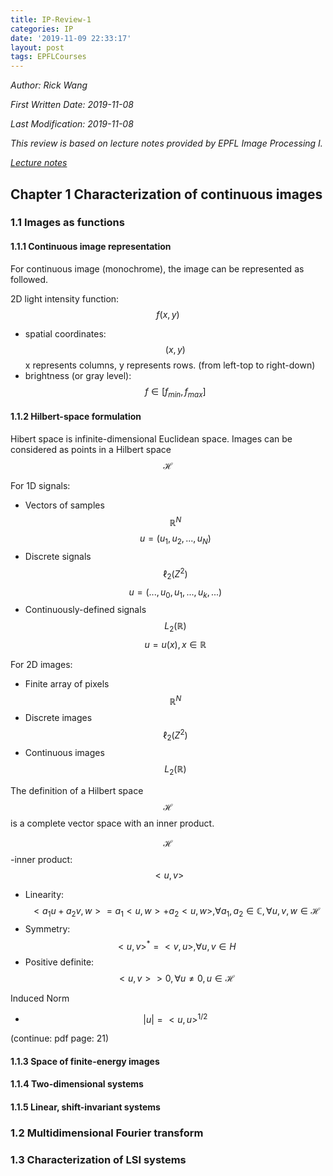 ```yaml
---
title: IP-Review-1
categories: IP
date: '2019-11-09 22:33:17'
layout: post
tags: EPFLCourses
---
```


*Author: Rick Wang*

*First Written Date: 2019-11-08*

*Last Modification: 2019-11-08*

*This review is based on lecture notes provided by EPFL Image Processing I.*

*[Lecture notes](https://drive.google.com/file/d/1yN3_nW--9mf06xb-TCZnl2_RL6SnNv7o/view?usp=sharing)*

## Chapter 1 Characterization of continuous images

### 1.1 Images as functions

#### 1.1.1 Continuous image representation

For continuous image (monochrome), the image can be represented as followed.

2D light intensity function: $$ f(x,y) $$
* spatial coordinates: $$(x,y)$$ x represents columns, y represents rows. (from left-top to right-down)
* brightness (or gray level): $$f\in[f_{min},f_{max}]$$

#### 1.1.2 Hilbert-space formulation

Hibert space is infinite-dimensional Euclidean space. Images can be considered as points in a Hilbert space $$\mathcal{H}$$

For 1D signals:

* Vectors of samples $$\mathbb{R}^N$$     $$u = (u_1,u_2,...,u_N)$$
* Discrete signals $$\ell_2(Z^2)$$    $$u = (...,u_0,u_1,...,u_k,...)$$
* Continuously-defined signals  $$L_2(\mathbb{R})$$   $$u = u(x), x \in \mathbb{R}$$

For 2D images:

* Finite array of pixels   $$\mathbb{R}^N$$
* Discrete images    $$\ell_2(Z^2)$$
* Continuous images   $$L_2(\mathbb{R})$$

The definition of a Hilbert space $$\mathcal{H}$$ is a complete vector space with an inner product.

$$\mathcal{H}$$-inner product: $$<u,v>$$

* Linearity: $$<a_1u+a_2v,w> = a_1<u,w>+a_2<u,w>, \forall a_1, a_2 \in \mathbb{C}, \forall u, v, w \in \mathcal{H}$$
* Symmetry: $$<u,v>^* = <v, u >, \forall u,v \in H$$
* Positive definite: $$<u,v> > 0, \forall u \neq 0, u \in \mathcal{H}$$

Induced Norm

* $$|u| = <u,u>^{1/2}$$

(continue: pdf page: 21)


#### 1.1.3 Space of finite-energy images

#### 1.1.4 Two-dimensional systems

#### 1.1.5 Linear, shift-invariant systems

### 1.2 Multidimensional Fourier transform

### 1.3 Characterization of LSI systems